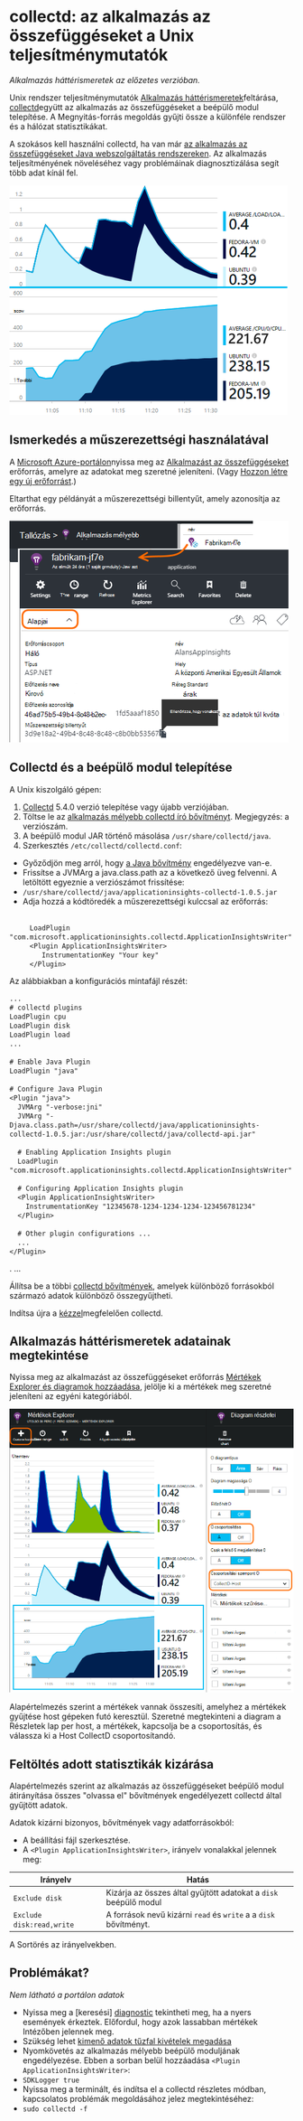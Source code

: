 <properties 
    pageTitle="collectd: az alkalmazás mélyebb UNIX Java perf stat" 
    description="Bővített, az alkalmazás az összefüggéseket a beépülő modul CollectD a Java webhely figyelemmel kísérése" 
    services="application-insights" 
    documentationCenter="java"
    authors="alancameronwills" 
    manager="douge"/>

<tags 
    ms.service="application-insights" 
    ms.workload="tbd" 
    ms.tgt_pltfrm="ibiza" 
    ms.devlang="na" 
    ms.topic="article" 
    ms.date="08/24/2016" 
    ms.author="awills"/>
 
# <a name="collectd-unix-performance-metrics-in-application-insights"></a>collectd: az alkalmazás az összefüggéseket a Unix teljesítménymutatók

*Alkalmazás háttérismeretek az előzetes verzióban.*

Unix rendszer teljesítménymutatók [Alkalmazás háttérismeretek](app-insights-overview.md)feltárása, [collectd](http://collectd.org/)együtt az alkalmazás az összefüggéseket a beépülő modul telepítése. A Megnyitás-forrás megoldás gyűjti össze a különféle rendszer és a hálózat statisztikákat.

A szokásos kell használni collectd, ha van már [az alkalmazás az összefüggéseket Java webszolgáltatás rendszereken][java]. Az alkalmazás teljesítményének növeléséhez vagy problémáinak diagnosztizálása segít több adat kínál fel. 

![Minta diagramok](./media/app-insights-java-collectd/sample.png)

## <a name="get-your-instrumentation-key"></a>Ismerkedés a műszerezettségi használatával

A [Microsoft Azure-portálon](https://portal.azure.com)nyissa meg az [Alkalmazást az összefüggéseket](app-insights-overview.md) erőforrás, amelyre az adatokat meg szeretné jeleníteni. (Vagy [Hozzon létre egy új erőforrást](app-insights-create-new-resource.md).)

Eltarthat egy példányát a műszerezettségi billentyűt, amely azonosítja az erőforrás.

![Az összes böngészése, nyissa meg a erőforrást, majd a Essentials legördülő jelölje ki és másolja a műszerezettségi billentyűt](./media/app-insights-java-collectd/02-props.png)



## <a name="install-collectd-and-the-plug-in"></a>Collectd és a beépülő modul telepítése

A Unix kiszolgáló gépen:

1. [Collectd](http://collectd.org/) 5.4.0 verzió telepítése vagy újabb verziójában.
2. Töltse le az [alkalmazás mélyebb collectd író bővítményt](https://aka.ms/aijavasdk). Megjegyzés: a verziószám.
3. A beépülő modul JAR történő másolása `/usr/share/collectd/java`.
3. Szerkesztés `/etc/collectd/collectd.conf`:
 * Győződjön meg arról, hogy [a Java bővítmény](https://collectd.org/wiki/index.php/Plugin:Java) engedélyezve van-e.
 * Frissítse a JVMArg a java.class.path az a következő üveg felvenni. A letöltött egyeznie a verziószámot frissítése:
  * `/usr/share/collectd/java/applicationinsights-collectd-1.0.5.jar`
 * Adja hozzá a kódtöredék a műszerezettségi kulccsal az erőforrás:

```

     LoadPlugin "com.microsoft.applicationinsights.collectd.ApplicationInsightsWriter"
     <Plugin ApplicationInsightsWriter>
        InstrumentationKey "Your key"
     </Plugin>
```

Az alábbiakban a konfigurációs mintafájl részét:

    ...
    # collectd plugins
    LoadPlugin cpu
    LoadPlugin disk
    LoadPlugin load
    ...

    # Enable Java Plugin
    LoadPlugin "java"

    # Configure Java Plugin
    <Plugin "java">
      JVMArg "-verbose:jni"
      JVMArg "-Djava.class.path=/usr/share/collectd/java/applicationinsights-collectd-1.0.5.jar:/usr/share/collectd/java/collectd-api.jar"

      # Enabling Application Insights plugin
      LoadPlugin "com.microsoft.applicationinsights.collectd.ApplicationInsightsWriter"
                
      # Configuring Application Insights plugin
      <Plugin ApplicationInsightsWriter>
        InstrumentationKey "12345678-1234-1234-1234-123456781234"
      </Plugin>

      # Other plugin configurations ...
      ...
    </Plugin>
.   ...

Állítsa be a többi [collectd bővítmények](https://collectd.org/wiki/index.php/Table_of_Plugins), amelyek különböző forrásokból származó adatok különböző összegyűjtheti.

Indítsa újra a [kézzel](https://collectd.org/wiki/index.php/First_steps)megfelelően collectd.

## <a name="view-the-data-in-application-insights"></a>Alkalmazás háttérismeretek adatainak megtekintése

Nyissa meg az alkalmazást az összefüggéseket erőforrás [Mértékek Explorer és diagramok hozzáadása][metrics], jelölje ki a mértékek meg szeretné jeleníteni az egyéni kategóriából.

![](./media/app-insights-java-collectd/result.png)

Alapértelmezés szerint a mértékek vannak összesíti, amelyhez a mértékek gyűjtése host gépeken futó keresztül. Szeretné megtekinteni a diagram a Részletek lap per host, a mértékek, kapcsolja be a csoportosítás, és válassza ki a Host CollectD csoportosítandó.


## <a name="to-exclude-upload-of-specific-statistics"></a>Feltöltés adott statisztikák kizárása

Alapértelmezés szerint az alkalmazás az összefüggéseket beépülő modul átirányítása összes "olvassa el" bővítmények engedélyezett collectd által gyűjtött adatok. 

Adatok kizárni bizonyos, bővítmények vagy adatforrásokból:

* A beállítási fájl szerkesztése. 
* A `<Plugin ApplicationInsightsWriter>`, irányelv vonalakkal jelennek meg:

Irányelv | Hatás
---|---
`Exclude disk` | Kizárja az összes által gyűjtött adatokat a `disk` beépülő modul
`Exclude disk:read,write` | A források nevű kizárni `read` és `write` a a `disk` bővítményt.

A Sortörés az irányelvekben.


## <a name="problems"></a>Problémákat?

*Nem látható a portálon adatok*

* Nyissa meg a [keresési] [ diagnostic] tekintheti meg, ha a nyers események érkeztek. Előfordul, hogy azok lassabban mértékek Intézőben jelennek meg.
* Szükség lehet [kimenő adatok tűzfal kivételek megadása](app-insights-ip-addresses.md)
* Nyomkövetés az alkalmazás mélyebb beépülő moduljának engedélyezése. Ebben a sorban belül hozzáadása `<Plugin ApplicationInsightsWriter>`:
 *  `SDKLogger true`
* Nyissa meg a terminált, és indítsa el a collectd részletes módban, kapcsolatos problémák megoldásához jelez megtekintéséhez:
 * `sudo collectd -f`




<!--Link references-->

[api]: app-insights-api-custom-events-metrics.md
[apiexceptions]: app-insights-api-custom-events-metrics.md#track-exception
[availability]: app-insights-monitor-web-app-availability.md
[diagnostic]: app-insights-diagnostic-search.md
[eclipse]: app-insights-java-eclipse.md
[java]: app-insights-java-get-started.md
[javalogs]: app-insights-java-trace-logs.md
[metrics]: app-insights-metrics-explorer.md
[usage]: app-insights-web-track-usage.md

 
